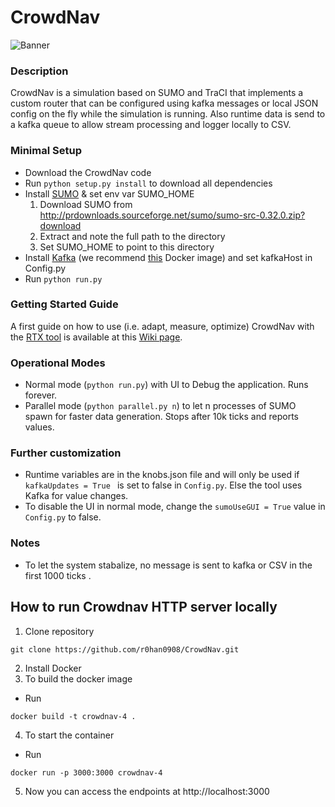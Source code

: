 # CrowdNav

![Banner](https://raw.githubusercontent.com/Starofall/CrowdNav/master/banner.PNG)


### Description
CrowdNav is a simulation based on SUMO and TraCI that implements a custom router
that can be configured using kafka messages or local JSON config on the fly while the simulation is running.
Also runtime data is send to a kafka queue to allow stream processing and logger locally to CSV.

### Minimal Setup
* Download the CrowdNav code
* Run `python setup.py install` to download all dependencies 
* Install [SUMO](http://sumo.dlr.de) & set env var SUMO_HOME
   1. Download SUMO from http://prdownloads.sourceforge.net/sumo/sumo-src-0.32.0.zip?download
   2. Extract and note the full path to the directory
   3. Set SUMO_HOME to point to this directory
* Install [Kafka](https://kafka.apache.org/) (we recommend [this](https://hub.docker.com/r/spotify/kafka/) Docker image) and set kafkaHost in Config.py
* Run `python run.py`

### Getting Started Guide
A first guide on how to use (i.e. adapt, measure, optimize) CrowdNav with the [RTX tool](https://github.com/Starofall/RTX) is available at this [Wiki page](https://github.com/Starofall/RTX/wiki/RTX-&-CrowdNav-Getting-Started-Guide). 

### Operational Modes

* Normal mode (`python run.py`) with UI to Debug the application. Runs forever.
* Parallel mode (`python parallel.py n`) to let n processes of SUMO spawn for faster data generation.
  Stops after 10k ticks and reports values.
  
### Further customization

* Runtime variables are in the knobs.json file and will only be used if `kafkaUpdates = True
` is set to false in `Config.py`. Else the tool uses Kafka for value changes.
* To disable the UI in normal mode, change the `sumoUseGUI = True` value in `Config.py` to false.

### Notes

* To let the system stabalize, no message is sent to kafka or CSV in the first 1000 ticks .

## How to run Crowdnav HTTP server locally
1. Clone repository 
```
git clone https://github.com/r0han0908/CrowdNav.git
```
2. Install Docker 
3. To build the docker image
* Run 
```
docker build -t crowdnav-4 .
``` 
4. To start the container
* Run
```
docker run -p 3000:3000 crowdnav-4
```
5. Now you can access the endpoints at http://localhost:3000